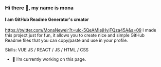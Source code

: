 ### Hi there 👋, my name is mona
#### I am GitHub Readme Generator's creator

https://twitter.com/MonaNeweir?t=uIc-5QeAMIejHvjFQza45A&s=09
I made this project just for fun, it allows you to create nice and simple GitHub Readme files that you can copy/paste and use in your profile.

Skills: VUE JS / REACT / JS / HTML / CSS

- 🔭 I’m currently working on this page.
 
